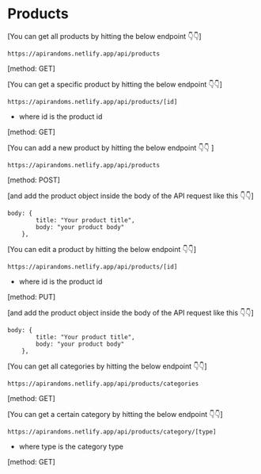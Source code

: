 # Products

[You can get all products by hitting the below endpoint 👇👇]

```
https://apirandoms.netlify.app/api/products
```

[method: GET]

[You can get a specific product by hitting the below endpoint 👇👇]

```
https://apirandoms.netlify.app/api/products/[id]
```

- where id is the product id

[method: GET]

[You can add a new product by hitting the below endpoint 👇👇 ]

```
https://apirandoms.netlify.app/api/products
```

[method: POST]

[and add the product object inside the body of the API request like this 👇👇]

```
body: {
        title: "Your product title",
        body: "your product body"
    },
```

[You can edit a product by hitting the below endpoint 👇👇]

```
https://apirandoms.netlify.app/api/products/[id]
```

- where id is the product id

[method: PUT]

[and add the product object inside the body of the API request like this 👇👇]

```
body: {
        title: "Your product title",
        body: "your product body"
    },
```

[You can get all categories by hitting the below endpoint 👇👇]

```
https://apirandoms.netlify.app/api/products/categories
```

[method: GET]

[You can get a certain category by hitting the below endpoint 👇👇]

```
https://apirandoms.netlify.app/api/products/category/[type]
```

- where type is the category type

[method: GET]
